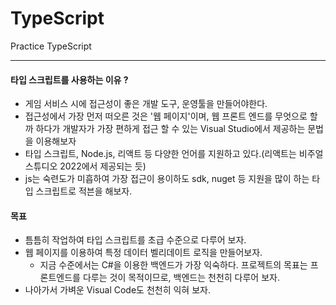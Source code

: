 # TypeScript
Practice TypeScript

---

#### 타입 스크립트를 사용하는 이유 ?
* 게임 서비스 시에 접근성이 좋은 개발 도구, 운영툴을 만들어야한다.
* 접근성에서 가장 먼저 떠오른 것은 '웹 페이지'이며, 웹 프론트 엔드를 무엇으로 할까 하다가 개발자가 가장 편하게 접근 할 수 있는 Visual Studio에서 제공하는 문법을 이용해보자
* 타입 스크립트, Node.js, 리액트 등 다양한 언어를 지원하고 있다.(리액트는 비주얼 스튜디오 2022에서 제공되는 듯)
* js는 숙련도가 미흡하여 가장 접근이 용이하도 sdk, nuget 등 지원을 많이 하는 타입 스크립트로 적븐을 해보자.

#### 목표
* 틈틈히 작업하여 타입 스크립트를 초급 수준으로 다루어 보자.
* 웹 페이지를 이용하여 특정 데이터 벨리데이트 로직을 만들어보자.
  * 지금 수준에서는 C#을 이용한 백엔드가 가장 익숙하다. 프로젝트의 목표는 프론트엔드를 다루는 것이 목적이므로, 백엔드는 천천히 다루어 보자.
* 나아가서 가벼운 Visual Code도 천천히 익혀 보자.
